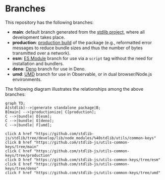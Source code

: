 <!--

@license Apache-2.0

Copyright (c) 2022 The Stdlib Authors.

Licensed under the Apache License, Version 2.0 (the "License");
you may not use this file except in compliance with the License.
You may obtain a copy of the License at

    http://www.apache.org/licenses/LICENSE-2.0

Unless required by applicable law or agreed to in writing, software
distributed under the License is distributed on an "AS IS" BASIS,
WITHOUT WARRANTIES OR CONDITIONS OF ANY KIND, either express or implied.
See the License for the specific language governing permissions and
limitations under the License.

-->

# Branches

This repository has the following branches:

-   **main**: default branch generated from the [stdlib project][stdlib-url], where all development takes place.
-   **production**: [production build][production-url] of the package (e.g., reformatted error messages to reduce bundle sizes and thus the number of bytes transmitted over a network).
-   **esm**: [ES Module][esm-url] branch for use via a `script` tag without the need for installation and bundlers.
-   **deno**: [Deno][deno-url] branch for use in Deno.
-   **umd**: [UMD][umd-url] branch for use in Observable, or in dual browser/Node.js environments.

The following diagram illustrates the relationships among the above branches:

```mermaid
graph TD;
A[stdlib]-->|generate standalone package|B;
B[main] -->|productionize| C[production];
C -->|bundle| D[esm];
C -->|bundle| E[deno];
C -->|bundle| F[umd];

click A href "https://github.com/stdlib-js/stdlib/tree/develop/lib/node_modules/%40stdlib/utils/common-keys"
click B href "https://github.com/stdlib-js/utils-common-keys/tree/main"
click C href "https://github.com/stdlib-js/utils-common-keys/tree/production"
click D href "https://github.com/stdlib-js/utils-common-keys/tree/esm"
click E href "https://github.com/stdlib-js/utils-common-keys/tree/deno"
click F href "https://github.com/stdlib-js/utils-common-keys/tree/umd"
```

[stdlib-url]: https://github.com/stdlib-js/stdlib/tree/develop/lib/node_modules/%40stdlib/utils/common-keys
[production-url]: https://github.com/stdlib-js/utils-common-keys/tree/production
[deno-url]: https://github.com/stdlib-js/utils-common-keys/tree/deno
[umd-url]: https://github.com/stdlib-js/utils-common-keys/tree/umd
[esm-url]: https://github.com/stdlib-js/utils-common-keys/tree/esm